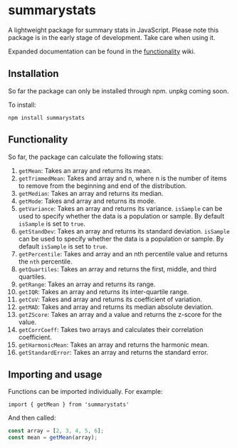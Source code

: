 # summarystats

A lightweight package for summary stats in JavaScript. Please note this package is in the early stage of development. Take care when using it.

Expanded documentation can be found in the [functionality](https://github.com/cudemans/summarystats/wiki/Functionality) wiki.

## Installation

So far the package can only be installed through npm. unpkg coming soon.

To install:

`npm install summarystats`

## Functionality

So far, the package can calculate the following stats:

1. `getMean`: Takes an array and returns its mean.
2. `getTrimmedMean`: Takes and array and n, where n is the number of items to remove from the beginning and end of the distribution.
3. `getMedian`: Takes an array and returns its median.
4. `getMode`: Takes and array and returns its mode.
5. `getVariance`: Takes an array and returns its variance. `isSample` can be used to specify whether the data is a population or sample. By default `isSample` is set to `true`.
6. `getStandDev`: Takes an array and returns its standard deviation. `isSample` can be used to specify whether the data is a population or sample. By default `isSample` is set to `true`.
7. `getPercentile`: Takes and array and an nth percentile value and returns the `nth` percentile.
8. `getQuartiles`: Takes an array and returns the first, middle, and third quartiles.
9. `getRange`: Takes an array and returns its range.
10. `getIQR`: Takes an array and returns its inter-quartile range.
11. `getCoV`: Takes and array and returns its coefficient of variation.
12. `getMAD`: Takes and array and returns its median absolute deviation.
13. `getZScore`: Takes an array and a value and returns the z-score for the value.
14. `getCorrCoeff`: Takes two arrays and calculates their correlation coefficient.
15. `getHarmonicMean`: Takes an array and returns the harmonic mean.
16. `getStandardError`: Takes an array and returns the standard error.

## Importing and usage

Functions can be imported individually. For example:

`import { getMean } from 'summarystats'`

And then called:

```js
const array = [2, 3, 4, 5, 6];
const mean = getMean(array);
```
